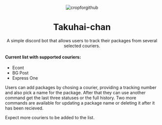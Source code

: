 <p align="center">
  <img src="https://github.com/user-attachments/assets/d9e8615e-bbac-4b90-a829-0bf3fa20d9cf" alt="cropforgithub" />
</p>

<h1 align="center">Takuhai-chan</h1>

<p align="center">
  A simple discord bot that allows users to track their packages from several selected couriers.
</p>

<h4>Current list with supported couriers:</h4>
<ul>
  <li>Econt</li>
  <li>BG Post</li>
  <li>Express One</li>
</ul> 

<p>Users can add packages by chosing a courier, providing a tracking number and also pick a name for the package. After that they can use another command get the last three statuses or the full history. Two more commands are available for updating a package name or deleting it after it has been recieved.</p>
<p>Expect more couriers to be added to the list.</p>
